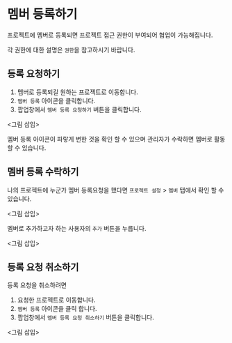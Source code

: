 # 멤버 등록하기

프로젝트에 멤버로 등록되면 프로젝트 접근 권한이 부여되어 협업이 가능해집니다.

각 권한에 대한 설명은 `권한`을 참고하시기 바랍니다.

## 등록 요청하기

1. 멤버로 등록되길 원하는 프로젝트로 이동합니다.
2. `멤버 등록` 아이콘을 클릭합니다.
3. 팝업창에서 `멤버 등록 요청하기` 버튼을 클릭합니다.

<그림 삽입>

멤버 등록 아이콘이 파랗게 변한 것을 확인 할 수 있으며 관리자가 수락하면 멤버로 활동 할 수 있습니다.

## 멤버 등록 수락하기

나의 프로젝트에 누군가 멤버 등록요청을 했다면 `프로젝트 설정` > `멤버` 탭에서 확인 할 수 있습니다.

<그림 삽입>

멤버로 추가하고자 하는 사용자의 `추가` 버튼을 누릅니다.

<그림 삽입>

## 등록 요청 취소하기

등록 요청을 취소하려면 

1. 요청한 프로젝트로 이동합니다. 
2. `멤버 등록` 아이콘을 클릭 합니다.
3. 팝업창에서 `멤버 등록 요청 취소하기` 버튼을 클릭합니다.

<그림 삽입>